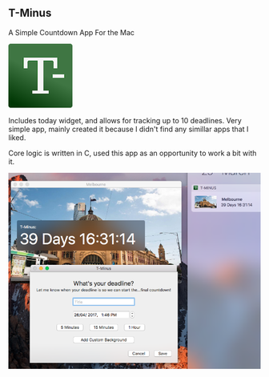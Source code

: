 ## T-Minus ##

A Simple Countdown App For the Mac

![](https://github.com/egosapien/T-Minus/blob/master/T-Minus/Assets.xcassets/AppIcon.appiconset/t-%20copy-5.png)

Includes today widget, and allows for tracking up to 10 deadlines. Very simple app, mainly created it because I didn't find any simillar apps that I liked.

Core logic is written in C, used this app as an opportunity to work a bit with it.

![](https://github.com/egosapien/T-Minus/blob/master/screenshot.png)


